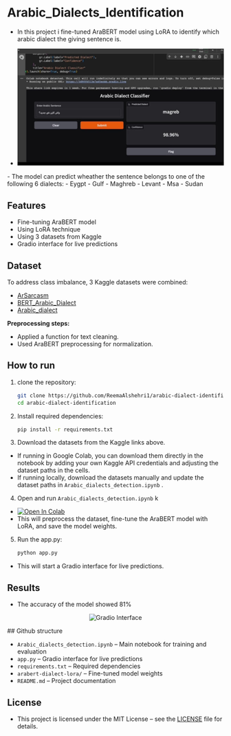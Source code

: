 # Arabic_Dialects_Identification

- In this project i fine-tuned AraBERT model using LoRA to identify which arabic dialect the giving sentence is.
- <p align="center">
  <img src="images/interface.png" alt="Gradio Interface" width="600">
</p>
- The model can predict wheather the sentence belongs to one of the following 6 dialects:
 - Eygpt
 - Gulf
 - Maghreb
 - Levant
 - Msa
 - Sudan

## Features
- Fine-tuning AraBERT  model
- Using LoRA technique
- Using 3 datasets from Kaggle
- Gradio interface for live predictions

  
## Dataset
To address class imbalance, 3 Kaggle datasets were combined:
- [ArSarcasm](https://www.kaggle.com/datasets/hosammohammed/arabic-dataset)
- [BERT_Arabic_Dialect](https://www.kaggle.com/datasets/hanahelaly/bert-arabic-dialect)
- [Arabic_dialect](https://www.kaggle.com/datasets/waelshaher/arabic-dialect)

**Preprocessing steps:**
- Applied a function for text cleaning.
- Used AraBERT preprocessing for normalization.


## How to run
1. clone the repository:
   ```bash
   git clone https://github.com/ReemaAlshehri1/arabic-dialect-identification.git
   cd arabic-dialect-identification
2. Install required dependencies:
   ```bash
   pip install -r requirements.txt
3. Download the datasets from the Kaggle links above.
 - If running in Google Colab, you can download them directly in the notebook by adding your own Kaggle API credentials and adjusting the dataset paths in the cells.  
 - If running locally, download the datasets manually and update the dataset paths in `Arabic_dialects_detection.ipynb` .
4. Open and run `Arabic_dialects_detection.ipynb` k  
 - [![Open In Colab](https://colab.research.google.com/assets/colab-badge.svg)](https://colab.research.google.com/github/ReemaAlshehri1/Arabic_Dialects_Identification/blob/main/Arabic_dialects_detection.ipynb)
 - This will preprocess the dataset, fine-tune the AraBERT model with LoRA, and save the model weights.
5. Run the app.py:
   ```bash
   python app.py
 - This will start a Gradio interface for live predictions.
   
## Results
- The accuracy of the model showed 81%
<p align="center">
  <img src="images/Accuracy.png" alt="Gradio Interface" width="600">
</p>
## Github structure

- `Arabic_dialects_detection.ipynb` – Main notebook for training and evaluation
- `app.py` – Gradio interface for live predictions
- `requirements.txt` – Required dependencies
- `arabert-dialect-lora/` – Fine-tuned model weights 
- `README.md` – Project documentation

## License

- This project is licensed under the MIT License – see the [LICENSE](LICENSE) file for details.

